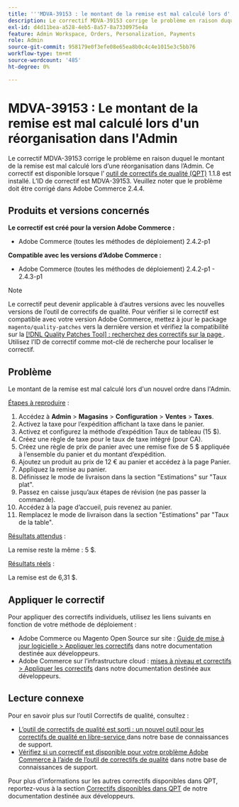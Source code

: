 ```yaml
---
title: '''MDVA-39153 : le montant de la remise est mal calculé lors d''une réorganisation dans l''administrateur'''
description: Le correctif MDVA-39153 corrige le problème en raison duquel le montant de la remise est mal calculé lors d’une réorganisation dans l’Admin. Ce correctif est disponible lorsque l’[outil de correctifs de qualité (QPT)](/help/announcements/adobe-commerce-announcements/magento-quality-patches-released-new-tool-to-self-serve-quality-patches.md) 1.1.8 est installé. L’ID de correctif est MDVA-39153. Veuillez noter que le problème doit être corrigé dans Adobe Commerce 2.4.4.
exl-id: d4d11bea-a528-4eb5-8a57-8a7330975e4a
feature: Admin Workspace, Orders, Personalization, Payments
role: Admin
source-git-commit: 958179e0f3efe08e65ea8b0c4c4e1015e3c5bb76
workflow-type: tm+mt
source-wordcount: '485'
ht-degree: 0%

---
```


# MDVA-39153 : Le montant de la remise est mal calculé lors d&#39;un réorganisation dans l&#39;Admin

Le correctif MDVA-39153 corrige le problème en raison duquel le montant de la remise est mal calculé lors d’une réorganisation dans l’Admin. Ce correctif est disponible lorsque l’ [outil de correctifs de qualité (QPT)](/help/announcements/adobe-commerce-announcements/magento-quality-patches-released-new-tool-to-self-serve-quality-patches.md) 1.1.8 est installé. L’ID de correctif est MDVA-39153. Veuillez noter que le problème doit être corrigé dans Adobe Commerce 2.4.4.

## Produits et versions concernés

**Le correctif est créé pour la version Adobe Commerce :**

* Adobe Commerce (toutes les méthodes de déploiement) 2.4.2-p1

**Compatible avec les versions d’Adobe Commerce :**

* Adobe Commerce (toutes les méthodes de déploiement) 2.4.2-p1 - 2.4.3-p1

>[!NOTE]
>
>Le correctif peut devenir applicable à d’autres versions avec les nouvelles versions de l’outil de correctifs de qualité. Pour vérifier si le correctif est compatible avec votre version Adobe Commerce, mettez à jour le package `magento/quality-patches` vers la dernière version et vérifiez la compatibilité sur la [[!DNL Quality Patches Tool] : recherchez des correctifs sur la page ](https://devdocs.magento.com/quality-patches/tool.html#patch-grid). Utilisez l’ID de correctif comme mot-clé de recherche pour localiser le correctif.

## Problème

Le montant de la remise est mal calculé lors d&#39;un nouvel ordre dans l&#39;Admin.

<u>Étapes à reproduire</u> :

1. Accédez à **Admin** > **Magasins** > **Configuration** > **Ventes** > **Taxes**.
1. Activez la taxe pour l’expédition affichant la taxe dans le panier.
1. Activez et configurez la méthode d’expédition Taux de tableau (15 $).
1. Créez une règle de taxe pour le taux de taxe intégré (pour CA).
1. Créez une règle de prix de panier avec une remise fixe de 5 $ appliquée à l’ensemble du panier et du montant d’expédition.
1. Ajoutez un produit au prix de 12 € au panier et accédez à la page Panier.
1. Appliquez la remise au panier.
1. Définissez le mode de livraison dans la section &quot;Estimations&quot; sur &quot;Taux plat&quot;.
1. Passez en caisse jusqu’aux étapes de révision (ne pas passer la commande).
1. Accédez à la page d’accueil, puis revenez au panier.
1. Remplacez le mode de livraison dans la section &quot;Estimations&quot; par &quot;Taux de la table&quot;.

<u>Résultats attendus</u> :

La remise reste la même : 5 $.

<u>Résultats réels</u> :

La remise est de 6,31 $.

## Appliquer le correctif

Pour appliquer des correctifs individuels, utilisez les liens suivants en fonction de votre méthode de déploiement :

* Adobe Commerce ou Magento Open Source sur site : [Guide de mise à jour logicielle > Appliquer les correctifs](https://devdocs.magento.com/guides/v2.4/comp-mgr/patching/mqp.html) dans notre documentation destinée aux développeurs.
* Adobe Commerce sur l’infrastructure cloud : [mises à niveau et correctifs > Appliquer les correctifs](https://devdocs.magento.com/cloud/project/project-patch.html) dans notre documentation destinée aux développeurs.

## Lecture connexe

Pour en savoir plus sur l’outil Correctifs de qualité, consultez :

* [ L’outil de correctifs de qualité est sorti : un nouvel outil pour les correctifs de qualité en libre-service ](/help/announcements/adobe-commerce-announcements/magento-quality-patches-released-new-tool-to-self-serve-quality-patches.md) dans notre base de connaissances de support.
* [Vérifiez si un correctif est disponible pour votre problème Adobe Commerce à l’aide de l’outil de correctifs de qualité](/help/support-tools/patches-available-in-qpt-tool/check-patch-for-magento-issue-with-magento-quality-patches.md) dans notre base de connaissances de support.

Pour plus d’informations sur les autres correctifs disponibles dans QPT, reportez-vous à la section [Correctifs disponibles dans QPT](https://devdocs.magento.com/quality-patches/tool.html#patch-grid) de notre documentation destinée aux développeurs.
